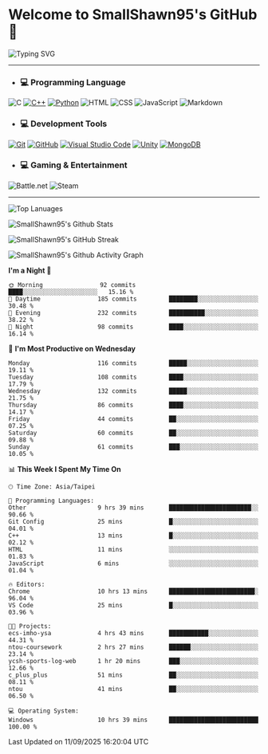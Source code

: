 # Welcome to SmallShawn95's GitHub 👋

![Typing SVG](https://readme-typing-svg.demolab.com/?lines=print("Hello,+world!");printf("Hello,+world!");cout+<<+"Hello,+world!";console.log("Hello,+world!")&center=true&vCenter=true&size=22&random=true)

***
<!-- https://shields.io/, https://simpleicons.org/ -->
* ### 💻 Programming Language
![C](https://img.shields.io/badge/-C-A8B9CC?style=flat-square&logo=c&logoColor=white)
[![C++](https://img.shields.io/badge/-C++-00599C?style=flat-square&logo=cplusplus)](https://cplusplus.com/)
[![Python](https://img.shields.io/badge/-Python-3776AB?style=flat-square&logo=python&logoColor=white)](https://www.python.org/)
![HTML](https://img.shields.io/badge/-HTML-E34F26?style=flat-square&logo=html5&logoColor=white)
![CSS](https://img.shields.io/badge/-CSS-1572B6?style=flat-square&logo=css3)
![JavaScript](https://img.shields.io/badge/-JavaScript-F7DF1E?style=flat-square&logo=javascript&logoColor=white)
![Markdown](https://img.shields.io/badge/-Markdown-000000?style=flat-square&logo=markdown)
* ### 💻 Development Tools
[![Git](https://img.shields.io/badge/-Git-f05032?style=flat-square&logo=git&logoColor=white)](https://git-scm.com/)
[![GitHub](https://img.shields.io/badge/-GitHub-181717?style=flat-square&logo=github)](https://github.com/)
[![Visual Studio Code](https://img.shields.io/badge/-Visual%20Studio%20Code-007ACC?style=flat-square&logo=visualstudiocode)](https://code.visualstudio.com/)
[![Unity](https://img.shields.io/badge/-Unity-000000?style=flat-square&logo=unity)](https://unity.com/)
[![MongoDB](https://img.shields.io/badge/-MongoDB-47A248?style=flat-square&logo=mongodb&logoColor=white)](https://www.mongodb.com/)
* ### 💻 Gaming & Entertainment
![Battle.net](https://img.shields.io/badge/-Battle.net-4381C3?style=flat-square&logo=battledotnet&logoColor=white)
![Steam](https://img.shields.io/badge/-Steam-000000?style=flat-square&logo=steam)
***

<!-- ![GitHub User's Stars](https://img.shields.io/github/stars/smallshawn95?color=orange&label=Stars&labelColor=yellow) -->
<!-- ![GitHub Followers](https://img.shields.io/github/followers/smallshawn95?color=orange&label=Followers&labelColor=FFDBAC) -->

![Top Lanuages](https://github-readme-stats.vercel.app/api/top-langs/?username=smallshawn95&theme=holi&layout=donut&size_weight=0.5&count_weight=0.5&exclude_repo=smallshawn95.github.io)

![SmallShawn95's Github Stats](https://github-readme-stats.vercel.app/api?username=smallshawn95&theme=holi&show_icons=true&rank_icon=github)

![SmallShawn95's GitHub Streak](https://streak-stats.demolab.com/?user=smallshawn95&theme=holi-theme&date_format=M%20j%5B%2C%20Y%5D)

![SmallShawn95's Github Activity Graph](https://github-readme-activity-graph.vercel.app/graph?username=smallshawn95&theme=tokyo-night)

<!-- ![SmallShawn95's WakaTime Stats](https://github-readme-stats.vercel.app/api/wakatime?username=smallshawn95) -->
<!-- ![Repositorie Card](https://github-readme-stats.vercel.app/api/pin/?username=smallshawn95&repo=Python-Discord-Bot-Course&theme=holi) -->
<!-- ![Repositorie Card](https://github-readme-stats.vercel.app/api/pin/?username=smallshawn95&repo=ZeroJudge-Code&theme=holi) -->

<!--START_SECTION:waka-->
**I'm a Night 🦉** 

```text
🌞 Morning                92 commits          ████░░░░░░░░░░░░░░░░░░░░░   15.16 % 
🌆 Daytime                185 commits         ████████░░░░░░░░░░░░░░░░░   30.48 % 
🌃 Evening                232 commits         ██████████░░░░░░░░░░░░░░░   38.22 % 
🌙 Night                  98 commits          ████░░░░░░░░░░░░░░░░░░░░░   16.14 % 
```
📅 **I'm Most Productive on Wednesday** 

```text
Monday                   116 commits         █████░░░░░░░░░░░░░░░░░░░░   19.11 % 
Tuesday                  108 commits         ████░░░░░░░░░░░░░░░░░░░░░   17.79 % 
Wednesday                132 commits         █████░░░░░░░░░░░░░░░░░░░░   21.75 % 
Thursday                 86 commits          ████░░░░░░░░░░░░░░░░░░░░░   14.17 % 
Friday                   44 commits          ██░░░░░░░░░░░░░░░░░░░░░░░   07.25 % 
Saturday                 60 commits          ██░░░░░░░░░░░░░░░░░░░░░░░   09.88 % 
Sunday                   61 commits          ███░░░░░░░░░░░░░░░░░░░░░░   10.05 % 
```


📊 **This Week I Spent My Time On** 

```text
🕑︎ Time Zone: Asia/Taipei

💬 Programming Languages: 
Other                    9 hrs 39 mins       ███████████████████████░░   90.66 % 
Git Config               25 mins             █░░░░░░░░░░░░░░░░░░░░░░░░   04.01 % 
C++                      13 mins             █░░░░░░░░░░░░░░░░░░░░░░░░   02.12 % 
HTML                     11 mins             ░░░░░░░░░░░░░░░░░░░░░░░░░   01.83 % 
JavaScript               6 mins              ░░░░░░░░░░░░░░░░░░░░░░░░░   01.04 % 

🔥 Editors: 
Chrome                   10 hrs 13 mins      ████████████████████████░   96.04 % 
VS Code                  25 mins             █░░░░░░░░░░░░░░░░░░░░░░░░   03.96 % 

🐱‍💻 Projects: 
ecs-imho-ysa             4 hrs 43 mins       ███████████░░░░░░░░░░░░░░   44.31 % 
ntou-coursework          2 hrs 27 mins       ██████░░░░░░░░░░░░░░░░░░░   23.14 % 
ycsh-sports-log-web      1 hr 20 mins        ███░░░░░░░░░░░░░░░░░░░░░░   12.66 % 
c_plus_plus              51 mins             ██░░░░░░░░░░░░░░░░░░░░░░░   08.11 % 
ntou                     41 mins             ██░░░░░░░░░░░░░░░░░░░░░░░   06.50 % 

💻 Operating System: 
Windows                  10 hrs 39 mins      █████████████████████████   100.00 % 
```


 Last Updated on 11/09/2025 16:20:04 UTC
<!--END_SECTION:waka-->

<!--
**smallshawn95/smallshawn95** is a ✨ _special_ ✨ repository because its `README.md` (this file) appears on your GitHub profile.

- 🔭 I’m currently working on ...
- 🌱 I’m currently learning ...
- 👯 I’m looking to collaborate on ...
- 🤔 I’m looking for help with ...
- 💬 Ask me about ...
- 📫 How to reach me: ...
- 😄 Pronouns: ...
- ⚡ Fun fact: ...
-->
